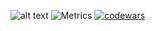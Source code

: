 ![alt text](https://imgur.com/a/rGFLoo0)
![Metrics](https://metrics.lecoq.io/KegsZooL?template=classic&people=1&isocalendar=1&habits=1&languages=1&lines=1&leetcode=1&discussions=1&followup=1&base=header%2C%20activity%2C%20community%2C%20repositories%2C%20metadata&base.indepth=false&base.hireable=false&base.skip=false&isocalendar=false&isocalendar.duration=half-year&languages=false&languages.limit=8&languages.threshold=0%25&languages.other=false&languages.colors=github&languages.sections=most-used&languages.indepth=false&languages.analysis.timeout=15&languages.analysis.timeout.repositories=7.5&languages.categories=markup%2C%20programming&languages.recent.categories=markup%2C%20programming&languages.recent.load=300&languages.recent.days=14&lines=false&lines.sections=base&lines.repositories.limit=4&lines.history.limit=1&lines.delay=0&habits=false&habits.from=200&habits.days=14&habits.facts=true&habits.charts=false&habits.charts.type=classic&habits.trim=false&habits.languages.limit=8&habits.languages.threshold=0%25&followup=false&followup.sections=repositories&followup.indepth=false&followup.archived=true&people=false&people.limit=24&people.identicons=false&people.identicons.hide=false&people.size=28&people.types=followers%2C%20following&people.shuffle=false&discussions=false&discussions.categories=true&discussions.categories.limit=0&leetcode=false&leetcode.user=KegsZool&leetcode.sections=solved&leetcode.limit.skills=10&leetcode.limit.recent=2&config.timezone=Europe%2FMoscow)
 [![codewars](https://www.codewars.com/users/KegsZool/badges/large)](https://www.codewars.com/users/KegsZool)
